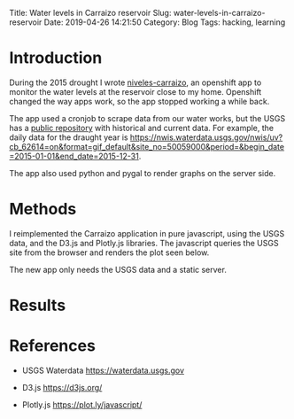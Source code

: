 Title: Water levels in Carraizo reservoir
Slug: water-levels-in-carraizo-reservoir
Date: 2019-04-26 14:21:50
Category: Blog
Tags: hacking, learning

# Introduction

During the 2015 drought I wrote
[niveles-carraizo]({filename}/water-level-at-carraizo-reservoir.md),
an openshift app to monitor the water levels at the reservoir close to
my home. Openshift changed the way apps work, so the app stopped
working a while back.

The app used a cronjob to scrape data from our water works, but the
USGS has a [public repository](https://waterdata.usgs.gov) with
historical and current data. For example, the daily data for the
draught year is
<https://nwis.waterdata.usgs.gov/nwis/uv?cb_62614=on&format=gif_default&site_no=50059000&period=&begin_date=2015-01-01&end_date=2015-12-31>.

The app also used python and pygal to render graphs on the server side.

# Methods

I reimplemented the Carraizo application in pure javascript, using the
USGS data, and the D3.js and Plotly.js libraries. The javascript
queries the USGS site from the browser and renders the plot seen below.

The new app only needs the USGS data and a static server.

# Results

<script src='{filename}/scripts/d3.min.js'></script>
<!-- Plotly.js -->
<script src="{filename}/scripts/plotly-latest.min.js"></script>
<script src='{filename}/scripts/analysis.js'></script>

<!-- Plotly chart will be drawn inside this DIV -->
<div id="myDiv"></div>

# References

  - USGS Waterdata <https://waterdata.usgs.gov>

  - D3.js <https://d3js.org/>

  - Plotly.js <https://plot.ly/javascript/>
